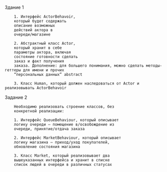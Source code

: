 Здание 1

        1. Интерфейс ActorBehavoir,
        который будет содержать
        описание возможных
        действий актора в
        очереди/магазине

        2. Абстрактный класс Actor,
        который хранит в себе
        параметры актора, включая
        состояние готовности сделать
        заказ и факт получения
        заказа. Дополнение: для большего понимания, можно сделать методы-геттеры для имени и прочих
        “персональных данных” abstract

        3. Класс Human, который должен наследоваться от Actor и реализовывать ActorBehavoir

Задание 2

        Необходимо реализовать строение классов, без
        конкретной реализации:

        1. Интерфейс QueueBehaviour, который описывает
        логику очереди – помещение в/освобождение из
        очереди, принятие/отдача заказа

        2. Интерфейс MarketBehaviour, который описывает
        логику магазина – приход/уход покупателей,
        обновление состояния магазина
        
        3. Класс Market, который реализовывает два
        вышеуказанных интерфейса и хранит в списке
        список людей в очереди в различных статусах

        